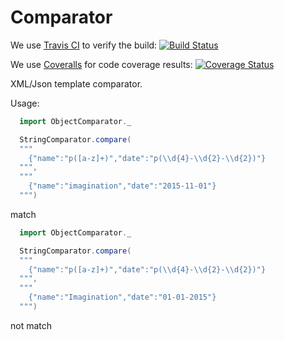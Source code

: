 # Comparator

We use [Travis CI](http://travis-ci.org/) to verify the build:
[![Build Status](https://travis-ci.org/ximagination80/Comparator.png)](https://travis-ci.org/ximagination80/Comparator)

We use [Coveralls](https://coveralls.io/r/ximagination80/Comparator) for code coverage results:
[![Coverage Status](https://coveralls.io/repos/ximagination80/Comparator/badge.png?branch=develop)](https://coveralls.io/r/ximagination80/Comparator?branch=develop)

XML/Json template comparator.

Usage:

```scala
  import ObjectComparator._

  StringComparator.compare(
  """
    {"name":"p([a-z]+)","date":"p(\\d{4}-\\d{2}-\\d{2})"}
  """,
  """
    {"name":"imagination","date":"2015-11-01"}
  """)
```
  match


```scala
  import ObjectComparator._

  StringComparator.compare(
  """
    {"name":"p([a-z]+)","date":"p(\\d{4}-\\d{2}-\\d{2})"}
  """,
  """
    {"name":"Imagination","date":"01-01-2015"}
  """)
```
  not match





